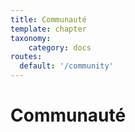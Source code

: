```yaml
---
title: Communauté
template: chapter
taxonomy:
    category: docs
routes:
  default: '/community'
---
```


# Communauté
